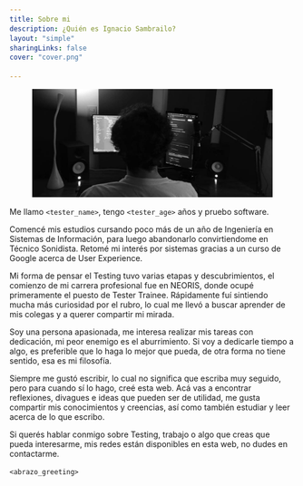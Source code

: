 ```yaml
---
title: Sobre mi
description: ¿Quién es Ignacio Sambrailo?
layout: "simple"
sharingLinks: false
cover: "cover.png"

---
```


<figure>
  <img class= thumbnailshadow src=cover.png alt="Ignacio Sambrailo"  style="width: 100%; max-height: 700px; object-fit: cover;"/>
</figure>

Me llamo `<tester_name>`, tengo `<tester_age>` años y pruebo software.

Comencé mis estudios cursando poco más de un año de Ingeniería en Sistemas de Información, para luego abandonarlo convirtiendome en Técnico Sonidista. Retomé mi interés por sistemas gracias a un curso de Google acerca de User Experience.

Mi forma de pensar el Testing tuvo varias etapas y descubrimientos, el comienzo de mi carrera profesional fue en NEORIS, donde ocupé primeramente el puesto de Tester Trainee. Rápidamente fuí sintiendo mucha más curiosidad por el rubro, lo cual me llevó a buscar aprender de mis colegas y a querer compartir mi mirada.

Soy una persona apasionada, me interesa realizar mis tareas con dedicación, mi peor enemigo es el aburrimiento. Si voy a dedicarle tiempo a algo, es preferible que lo haga lo mejor que pueda, de otra forma no tiene sentido, esa es mi filosofía.

Siempre me gustó escribir, lo cual no significa que escriba muy seguido, pero para cuando sí lo hago, creé esta web. Acá vas a encontrar reflexiones, divagues e ideas que pueden ser de utilidad, me gusta compartir mis conocimientos y creencias, así como también estudiar y leer acerca de lo que escribo.

Si querés hablar conmigo sobre Testing, trabajo o algo que creas que pueda interesarme, mis redes están disponibles en esta web, no dudes en contactarme.

`<abrazo_greeting>`
